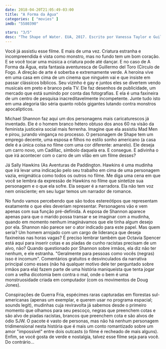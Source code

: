 ```yaml
---
date: 2018-04-20T21:05:49-03:00
title: "A Forma da Água"
categories: [ "movies" ]
imdb: "5580390"

stars: "3/5"
desc: "The Shape of Water. EUA, 2017. Escrito por Vanessa Taylor e Guillermo del Toro (a partir de sua história), dirigido por Guillermo del Toro. Com Sally Hawkins, Octavia Spencer, Michael Shannon e Richard Jenkins."
---
```

Você já assistiu esse filme. E mais de uma vez. Criatura estranha e incompreendida é vista como monstro, mas no fundo tem um bom coração. E se você tocar uma música a criatura pode até dançar. E no caso de A Forma da Água, esta fantasia aventuresca de Guillermo del Toro (Círculo de Fogo. A direção de arte é soberba e extremamente verde. A heroína vive em uma casa em cima de um cinema que ninguém vai e que insiste em passar clássicos bíblicos. Seu vizinho é gay e juntos eles se divertem vendo musicais em preto e branco pela TV. Ele faz desenhos de publicidade, um mercado que está sumindo por conta das fotografias. E ela é uma faxineira de um centro de pesquisa inacreditavelmente incompetente. Junte tudo isto em uma alegoria tão séria quanto robôs gigantes lutando contra monstros apocalípticos.

Michael Shannon faz aqui um dos personagens mais caricaturescos já inventado. Ele é o homem branco hétero obtuso dos anos 60 na visão da feminista justiceira social mais ferrenha. Imagine que ela assistiu Mad Men e pirou, jurando vingança no processo. O personagem de Shape tem um emprego decente, uma esposa e filhos no estilo sonho americano (a casa dele é a única coisa no filme com uma cor diferente: amarelo). Ele deseja um carro novo, um Cadillac, símbolo daquela era. E consegue. E adivinha o que irá acontecer com o carro de um vilão em um filme desses?

Já Sally Hawkins (As Aventuras de Paddington. Hawkins é uma mudinha que irá levar uma indicação pelo seu trabalho em cima de uma personagem vazia, enigmática como todos os outros no filme. Me diga uma cena em que você se lembra da expressão de Hawkins no filme que sintetize sua personagem e o que ela sofre. Ela sequer é a narradora. Ela não tem voz nem onisciente; em seu lugar temos um narrador de romance.

No fundo vamos percebendo que são todos estereótipos que representam exatamente o que eles deveriam representar. Personagens vão e vem apenas com sua função pré-definida. A esposa de Shannon aparece apenas para que o marido possa transar e se imaginar com a mudinha, quando em momento nenhum imaginávamos que ele tinha algum desejo por ela. Shannon não parece ser o ator indicado para este papel. Mas quem seria? Um homem arrojado com um cargo de liderança que deseja faxineiras nas horas vagas? É preciso lembrar também que Octavia Spencer está aqui para inserir cotas e as piadas de cunho racistas precisam de um alvo, não? Quando questionado por Shannon sobre irmãos, ela diz não ter nenhum, e ele estranha. "Geralmente para pessoas como vocês (negras) isso é incomum". Comentários gratuitos e desvinculados da narrativa principal como esses (não há qualquer motivo dele ter perguntado sobre irmãos para ela) fazem parte de uma história maniqueísta que tenta jogar com a velha dicotomia bem contra o mal, onde o bem é uma monstruosidade criada em computador (com os movimentos de Doug Jones).

Conspirações de Guerra Fria, espécimes raras capturadas em florestas sul-americanas (apenas um exemplar, e querem usar no programa espacial; sounds legit), mudinhas cuja reviravolta já sabemos desde o primeiro momento que olhamos para seu pescoço, negras que preenchem cotas e são alvo de piadas racistas, brancos que preenchem cota e são alvos de ódio SJW. O pacote é vasto de personas, mas não há nenhum personagem tridimensional nesta história que é mais um conto romantizado sobre um amor "impossível" entre dois outcasts (o filme é recheado de mais alguns). Enfim, se você gosta de verde e nostalgia, talvez esse filme seja para você. Do contrário...
